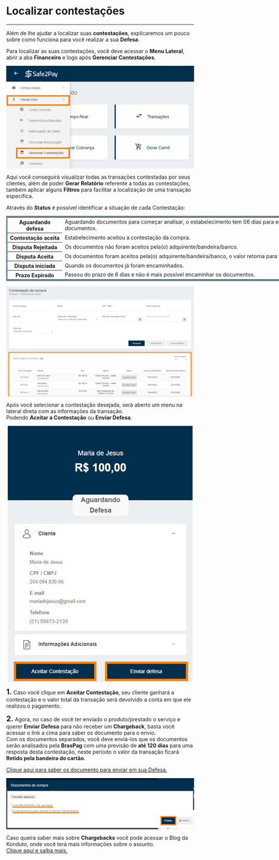 # Localizar contestações
<hr>

Além de lhe ajudar a localizar suas <b>contestações</b>, explicaremos um pouco sobre como funciona para você realizar a sua <b>Defesa</b>.

Para localizar as suas contestações, você deve acessar o <b>Menu Lateral</b>, abrir a aba <b>Financeiro</b> e logo após <b>Gerenciar Contestações</b>.

<img src="../imagens/Contestacao01.png" Style="display:block; Margin-left:auto; Margin-right:auto;">

Aqui você conseguirá visualizar todas as transações contestadas por seus clientes, além de poder <b>Gerar Relatório</b> referente a todas as contestações, também aplicar alguns <b>Filtros</b> para facilitar a localização de uma transação específica.

Através do <b>Status</b> é possível identificar a situação de cada Contestação:
<table style="border: 3px double #002F4D; margin-left: auto; margin-right: auto; border-collapse: collapse; width: 900px;">
<tr><th>Aguardando defesa</th><td>Aguardando documentos para começar analisar, o estabelecimento tem 06 dias para encaminhar os documentos.</td></tr>
<tr><th>Contestação aceita</th><td>Estabelecimento aceitou a contestação da compra.</td></tr>
<tr><th>Disputa Rejeitada</th><td>Os documentos não foram aceitos pela(o) adquirente/bandeira/banco.</td></tr>
<tr><th>Disputa Aceita</th><td>Os documentos foram aceitos pela(o) adquirente/bandeira/banco, o valor retorna para o estabelecimento.</td></tr>
<tr><th>Disputa iniciada</th><td>Quando os documentos já foram encaminhados.</td></tr>
<tr><th>Prazo Expirado</th><td>Passou do prazo de 6 dias e não é mais possível encaminhar os documentos.</td></tr>
</table>

<img src="../imagens/Contestacao02.png" Style="display:block; Margin-left:auto; Margin-right:auto;">

Após você selecionar a contestação desejada, será aberto um menu na lateral direta com as informações da transação.<br>
Podendo <b>Aceitar a Contestação</b> ou <b>Enviar Defesa</b>.

<img src="../imagens/Contestacao03.png" Style="display:block; Margin-left:auto; Margin-right:auto;">

<b style="font-size: 20px;">1.</b> Caso você clique em <b>Aceitar Contestação</b>, seu cliente ganhará a contestação e o valor total da transação será devolvido a conta em que ele realizou o pagamento.

<b style="font-size: 20px;">2.</b> Agora, no caso de você ter enviado o produto/prestado o serviço e querer <b>Enviar Defesa</b> para não receber um <b>Chargeback</b>, basta você acessar o link a cima para saber os documento para o envio.<br>
Com os documentos separados, você deve enviá-los que os documentos serão analisados pela <b>BrasPag</b> com uma previsão de <b>até 120 dias</b> para uma resposta desta contestação, neste período o valor da transação ficará <b>Retido pela bandeira do cartão</b>.

<a target="_blank" href="https://braspag.github.io//manual/risknotification#documentos-para-disputa">Clique aqui para saber os documento para enviar em sua Defesa.</a><br>

<img src="../imagens/Contestacao04.png" Style="display:block; Margin-left:auto; Margin-right:auto;">

Caso queira saber mais sobre <b>Chargebacks</b> você pode acessar o Blog da Konduto, onde você terá mais informações sobre o assunto.<br>
<a target="_blank" href="https://blog.konduto.com/pt/2016/05/por-que-o-lojista-deve-pagar-pelo-chargeback/">Clique aqui e saiba mais.</a>

<my-footer></my-footer>